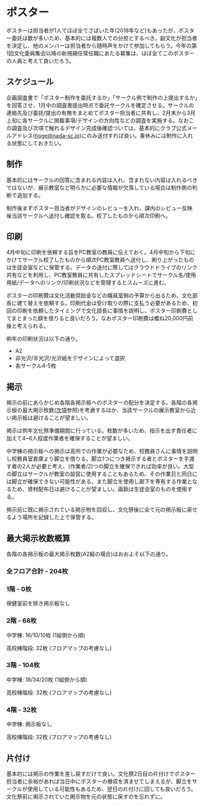 # ポスター

ポスターは担当者が1人でほぼ全てさばいた年(2018年など)もあったが、ポスター委託は数が多いため、基本的には複数人での分担とするべき。副文化が担当者を決定し、他のメンバーは担当者から随時声をかけて参加してもらう。今年の第1回文化委員集会以降の新規親任常任職にあたる募集は、ほぼ全てこのポスターの人員と考えて良いだろう。

## スケジュール

企画調査書で「ポスター制作を委託するか」「サークル側で制作の上提出するか」を回答させ、1月中の調査書提出時点で委託サークルを確定させる。サークルの連絡先及び委託/提出の有無をまとめてポスター担当者に共有し、2月末から3月上旬に各サークルに掲載事項/デザインの方向性などの調査を実施する。なおこの調査及び次項で触れるデザイン完成後確認ついては、基本的にクラブ公式メールアドレス(hoge@nada-sc.jp)にのみ送付すれば良い。春休みには制作に入れる状態にしておきたい。

## 制作

基本的にはサークルの回答に含まれる内容は入れ、含まれない内容は入れるべきではないが、展示教室など明らかに必要な情報が欠落している場合は制作側の判断で追加する。

制作後まずポスター担当者がデザインのレビューを入れ、課内のレビュー反映後当該サークルへ送付し確認を取る。校了したものから順次印刷へ。

## 印刷

4月中旬に印刷を依頼する旨をPC教室の教員に伝えておく。4月中旬から下旬にかけてサークル校了したものから順次PC教室教員へ送付し、刷り上がったものは生徒会室などに保管する。データの送付に際してはクラウドドライブのリンク共有などを利用し、PC教室教員に共有したスプレッドシートでサークル名/使用用紙/データへのリンク/印刷状況などを管理するとスムーズに進む。

ポスターの印刷費は文化活動奨励金などの職員室側の予算から出るため、文化部長に建て替えを依頼する。印刷代金は受け取りの際に支払う必要があるため、初回の印刷を依頼したタイミングで文化部長に事情を説明し、ポスター印刷費としてまとまった額を借りると良いだろう。なおポスター印刷費は概ね20,000円前後と考えられる。

例年の印刷状況は以下の通り。
- A2
- 非光沢/半光沢/光沢紙をデザインによって選択
- 各サークル4-5枚

## 掲示

掲示の前にあらかじめ各階各掲示板へのポスターの配分を決定する。各階の各掲示板の最大掲示枚数([次項](#最大掲示枚数概算)参照)を考慮するほか、当該サークルの展示教室から近い掲示板は避けることが望ましい。


掲示は例年文化祭準備期間に行っている。枚数が多いため、指示を出す責任者に加えて4~6人程度作業者を確保することが望ましい。

中学棟の掲示板への掲示は高所での作業が必要なため、校務員さんに事情を説明し校務員室倉庫より脚立を借りる。脚立1つにつき掲示する者とポスターを手渡す者の2人が必要と考え、(作業者/2)つの脚立を確保できれば効率が良い。大型の脚立はサークルが教室の設営に使用することもあるため、その作業日と同日には脚立が確保できない可能性がある。また脚立を使用し廊下を専有する作業となるため、資材配布日は避けることが望ましい。画鋲は生徒会室のものを使用する。

掲示前に既に掲示されている掲示物を回収し、文化祭後に全て元の掲示板に戻せるよう場所を記録した上で保管する。

## 最大掲示枚数概算

各階の各掲示板の最大掲示枚数(A2縦の場合)はおおよそ以下の通り。

### 全フロア合計 - 204枚

### 1階 - 0枚

保健室前を除き掲示板なし

### 2階 - 68枚

中学棟: 16/10/10枚 (1組側から順)

高校棟階段: 32枚 (フロアマップの考慮なし)

### 3階 - 104枚

中学棟: 18/34/20枚 (1組側から順)

高校棟階段: 32枚 (フロアマップの考慮なし)

### 4階 - 32枚

中学棟: 掲示板なし

高校棟階段: 32枚 (フロアマップの考慮なし)

## 片付け

基本的には掲示の作業を差し戻すだけで良い。文化祭2日目の片付けでポスター担当者に余裕があれば当日中にポスターの撤収を済ませてしまえるが、脚立をサークルが使用している可能性もあるため、翌日の片付けに回しても良いだろう。文化祭前に掲示されていた掲示物を元の状態に戻すのを忘れずに。
